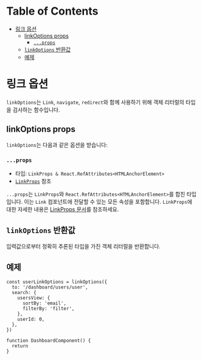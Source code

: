 # Table of Contents

- [링크 옵션](#링크-옵션)
  - [linkOptions props](#linkoptions-props)
    - [`...props`](#props)
  - [`linkOptions` 반환값](#linkoptions-반환값)
  - [예제](#예제)

# 링크 옵션

`linkOptions`는 `Link`, `navigate`, `redirect`와 함께 사용하기 위해 객체 리터럴의 타입을 검사하는 함수입니다.


## linkOptions props

`linkOptions`는 다음과 같은 옵션을 받습니다:


### `...props`

- 타입: `LinkProps & React.RefAttributes<HTMLAnchorElement>`
- [`LinkProps`](./LinkPropsType.md) 참조

`...props`는 `LinkProps`와 `React.RefAttributes<HTMLAnchorElement>`를 합친 타입입니다. 이는 `Link` 컴포넌트에 전달할 수 있는 모든 속성을 포함합니다. `LinkProps`에 대한 자세한 내용은 [LinkProps 문서](./LinkPropsType.md)를 참조하세요.


## `linkOptions` 반환값

입력값으로부터 정확히 추론된 타입을 가진 객체 리터럴을 반환합니다.


## 예제

```tsx
const userLinkOptions = linkOptions({
  to: '/dashboard/users/user',
  search: {
    usersView: {
      sortBy: 'email',
      filterBy: 'filter',
    },
    userId: 0,
  },
})

function DashboardComponent() {
  return 
}
```


